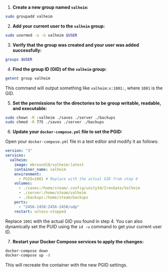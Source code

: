 1. **Create a new group named `valheim`:**

```bash
sudo groupadd valheim
```

2. **Add your current user to the `valheim` group:**

```bash
sudo usermod -a -G valheim $USER
```

3. **Verify that the group was created and your user was added successfully:**

```bash
groups $USER
```

4. **Find the group ID (GID) of the `valheim` group:**

```bash
getent group valheim
```

This command will output something like `valheim:x:1001:`, where `1001` is the GID.

5. **Set the permissions for the directories to be group writable, readable, and executable:**

```bash
sudo chown -R :valheim ./saves ./server ./backups
sudo chmod -R 775 ./saves ./server ./backups
```

6. **Update your `docker-compose.yml` file to set the PGID:**

Open your `docker-compose.yml` file in a text editor and modify it as follows:

```yaml
version: "3"
services:
  valheim:
    image: mbround18/valheim:latest
    container_name: valheim
    environment:
      - PGID=1001 # Replace with the actual GID from step 4
    volumes:
      - ./saves:/home/steam/.config/unity3d/IronGate/Valheim
      - ./server:/home/steam/valheim
      - ./backups:/home/steam/backups
    ports:
      - "2456-2458:2456-2458/udp"
    restart: unless-stopped
```

Replace `1001` with the actual GID you found in step 4. You can also dynamically set the PUID using the `id -u` command to get your current user ID.

7. **Restart your Docker Compose services to apply the changes:**

```bash
docker-compose down
docker-compose up -d
```

This will recreate the container with the new PGID settings.
